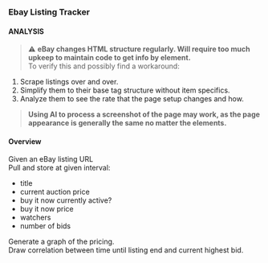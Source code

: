 ### Ebay Listing Tracker

#### ANALYSIS  
> :warning: **eBay changes HTML structure regularly. Will require too much upkeep to
maintain code to get info by element.**    
To verify this and possibly find a workaround:  
1. Scrape listings over and over.  
2. Simplify them to their base tag structure without item specifics.  
3. Analyze them to see the rate that the page setup changes and how.  

> ****Using AI to process a screenshot of the page may work, as the page
appearance is generally the same no matter the elements.****


#### Overview

Given an eBay listing URL  
Pull and store at given interval:  
- title
- current auction price
- buy it now currently active?
- buy it now price
- watchers
- number of bids

Generate a graph of the pricing.  
Draw correlation between time until listing end and current highest bid.  

